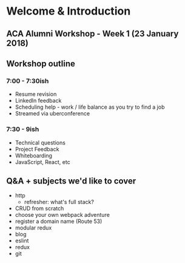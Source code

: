 # Welcome & Introduction
## ACA Alumni Workshop - Week 1 (23 January 2018)


## Workshop outline
### 7:00 - 7:30ish
  - Resume revision
  - LinkedIn feedback
  - Scheduling help - work / life balance as you try to find a job
  - Streamed via uberconference

### 7:30 - 9ish
  - Technical questions
  - Project Feedback
  - Whiteboarding
  - JavaScript, React, etc


## Q&A + subjects we'd like to cover
- http
  - refresher: what's full stack?
- CRUD from scratch
- choose your own webpack adventure
- register a domain name (Route 53)
- modular redux
- blog
- eslint
- redux
- git
